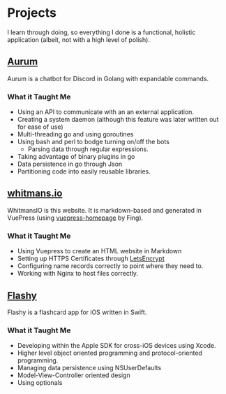 # Projects

I learn through doing, so everything I done is a functional, holistic application (albeit, not with a high level of polish).

<MarkdownCard>

## [Aurum](https://github.com/aurumbot)

Aurum is a chatbot for Discord in Golang with expandable commands.

### What it Taught Me
- Using an API to communicate with an an external application.
- Creating a system daemon (although this feature was later written out for ease of use)
- Multi-threading go and using goroutines
- Using bash and perl to bodge turning on/off the bots
	- Parsing data through regular expressions.
- Taking advantage of binary plugins in go
- Data persistence in go through Json
- Partitioning code into easily reusable libraries.

</MarkdownCard>

<MarkdownCard>

## [whitmans.io](https://github.com/whitman-colm/whitmansio)

WhitmansIO is this website. It is markdown-based and generated in VuePress (using [vuepress-homepage](https://github.com/mtobeiyf/vuepress-homepage) by Fing).

### What it Taught Me
- Using Vuepress to create an HTML website in Markdown
- Setting up HTTPS Certificates through [LetsEncrypt](https://letsencrypt.org)
- Configuring name records correctly to point where they need to.
- Working with Nginx to host files correctly.

</MarkdownCard>

<MarkdownCard>

## [Flashy](https://github.com/HyperChicken-Interactive/flashcard)

Flashy is a flashcard app for iOS written in Swift.

### What it Taught Me
- Developing within the Apple SDK for cross-iOS devices using Xcode.
- Higher level object oriented programming and protocol-oriented programming.
- Managing data persistence using NSUserDefaults
- Model-View-Controller oriented design
- Using optionals

</MarkdownCard>
